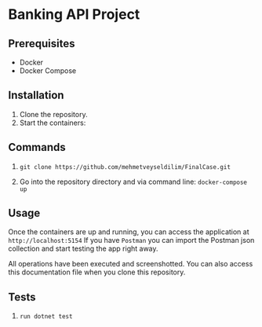 # Banking API Project


## Prerequisites

- Docker
- Docker Compose

## Installation

1. Clone the repository.
2. Start the containers:

## Commands

1) `git clone https://github.com/mehmetveyseldilim/FinalCase.git`

2) Go into the repository directory and via command line: `docker-compose up`

## Usage

Once the containers are up and running, you can access the application at `http://localhost:5154`
If you have `Postman` you can import the Postman json collection and start testing the app right away.

All operations have been executed and screenshotted. You can also access this documentation file when you clone this repository.


## Tests

1) `run dotnet test`






